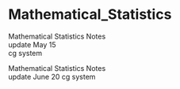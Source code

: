 # Mathematical_Statistics
Mathematical Statistics Notes  
update May 15  
cg system  
  
Mathematical Statistics Notes  
update June 20
cg system

